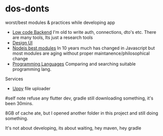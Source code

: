# dos-donts
worst/best modules & practices while developing app
* [Low code Backend](/nocode_lowcode_backend.md) I'm old to write auth, connections, dto's etc. There are many tools, Its just a research tools
* [Design UI](Design%20UI.md) 
* [Nodejs best modules](nodejs%20best%20modules.md) In 10 years much has changed in Javascript but most modules are aging without proper maintanence/philosophical change 
* [Programming Languages](Programming%20Languages.md) Comparing and searching suitable programming lang.

Services
* [Uppy](https://uppy.io/examples/dashboard/) file uploader

#self note
refuse any flutter dev, gradle  still downloading something, it's been 30mins.

8GB of cache ate, but I opened another folder in this project and still doing something.

It's not about developing, its about waiting, hey maven, hey gradle
